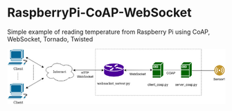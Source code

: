 # RaspberryPi-CoAP-WebSocket
Simple example of reading temperature from Raspberry Pi using CoAP, WebSocket, Tornado, Twisted 

![alt text](https://github.com/ArturPlonka/RaspberryPi-CoAP-WebSocket/blob/master/PI_COAP_Example1.jpeg)
